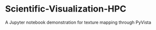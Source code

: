 # Scientific-Visualization-HPC
A Jupyter notebook demonstration for texture mapping through PyVista 
